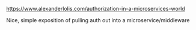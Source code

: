 https://www.alexanderlolis.com/authorization-in-a-microservices-world

Nice, simple exposition of pulling auth out into a microservice/middleware